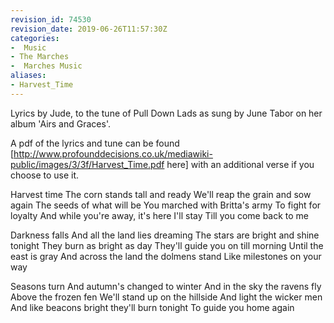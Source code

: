 ```yaml
---
revision_id: 74530
revision_date: 2019-06-26T11:57:30Z
categories:
-  Music
- The Marches
-  Marches Music
aliases:
- Harvest_Time
---
```


Lyrics by Jude, to the tune of Pull Down Lads as sung by June Tabor on her album 'Airs and Graces'.

A pdf of the lyrics and tune can be found [http://www.profounddecisions.co.uk/mediawiki-public/images/3/3f/Harvest_Time.pdf here] with an additional verse if you choose to use it. 





Harvest time
The corn stands tall and ready
We'll reap the grain and sow again
The seeds of what will be
You marched with Britta's army
To fight for loyalty
And while you're away, it's here I'll stay
Till you come back to me

Darkness falls
And all the land lies dreaming
The stars are bright and shine tonight
They burn as bright as day
They'll guide you on till morning
Until the east is gray
And across the land the dolmens stand
Like milestones on your way

Seasons turn
And autumn's changed to winter 
And in the sky the ravens fly 
Above the frozen fen
We'll stand up on the hillside
And light the wicker men
And like beacons bright they'll burn tonight
To guide you home again

